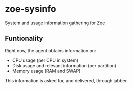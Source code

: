 zoe-sysinfo
===========

System and usage information gathering for Zoe

Funtionality
------------

Right now, the agent obtains information on:

- CPU usage (per CPU in system)
- Disk usage and relevant information (per partition)
- Memory usage (RAM and SWAP)

This information is asked for, and delivered, through jabber.
